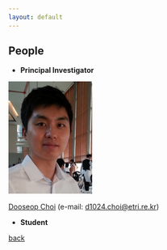 ```yaml
---
layout: default
---
```


## People
+ **Principal Investigator**
 
![DChoi](./images/DChoi.PNG)

[Dooseop Choi](https://d1024choi.github.io) (e-mail: d1024.choi@etri.re.kr)

+ **Student**

[back](./)
